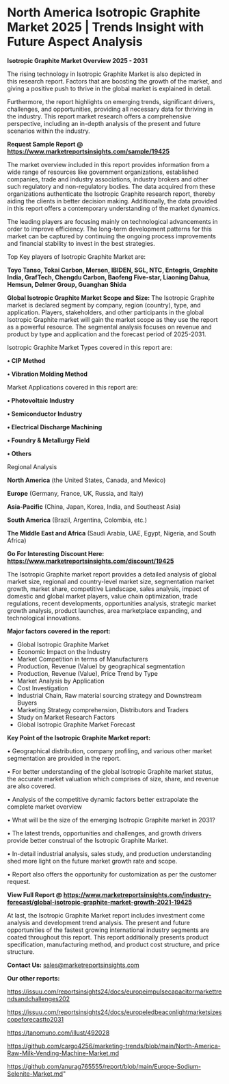 # North America Isotropic Graphite Market 2025 | Trends Insight with Future Aspect Analysis

<Strong> Isotropic Graphite Market Overview 2025 - 2031</strong>

The rising technology in Isotropic Graphite Market is also depicted in this research report. Factors that are boosting the growth of the market, and giving a positive push to thrive in the global market is explained in detail.

Furthermore, the report highlights on emerging trends, significant drivers, challenges, and opportunities, providing all necessary data for thriving in the industry. This report market research offers a comprehensive perspective, including an in-depth analysis of the present and future scenarios within the industry.

<strong>Request Sample Report @ <a href=https://www.marketreportsinsights.com/sample/19425>https://www.marketreportsinsights.com/sample/19425</a></strong>

The market overview included in this report provides information from a wide range of resources like government organizations, established companies, trade and industry associations, industry brokers and other such regulatory and non-regulatory bodies. The data acquired from these organizations authenticate the Isotropic Graphite research report, thereby aiding the clients in better decision making. Additionally, the data provided in this report offers a contemporary understanding of the market dynamics.

The leading players are focusing mainly on technological advancements in order to improve efficiency. The long-term development patterns for this market can be captured by continuing the ongoing process improvements and financial stability to invest in the best strategies.

Top Key players of Isotropic Graphite Market are:

<strong>Toyo Tanso, Tokai Carbon, Mersen, IBIDEN, SGL, NTC, Entegris, Graphite India, GrafTech, Chengdu Carbon, Baofeng Five-star, Liaoning Dahua, Hemsun, Delmer Group, Guanghan Shida</strong>

<strong><b>Global Isotropic Graphite Market Scope and Size:</b></strong>
The Isotropic Graphite market is declared segment by company, region (country), type, and application. Players, stakeholders, and other participants in the global Isotropic Graphite market will gain the market scope as they use the report as a powerful resource. The segmental analysis focuses on revenue and product by type and application and the forecast period of 2025-2031.

Isotropic Graphite Market Types covered in this report are:

<strong>• CIP Method

• Vibration Molding Method</strong>

Market Applications covered in this report are:

<strong>• Photovoltaic Industry

• Semiconductor Industry

• Electrical Discharge Machining

• Foundry & Metallurgy Field

• Others</strong> 

Regional Analysis

<strong>North America</strong> (the United States, Canada, and Mexico)

<strong>Europe</strong> (Germany, France, UK, Russia, and Italy)

<strong>Asia-Pacific</strong> (China, Japan, Korea, India, and Southeast Asia)

<strong>South America</strong> (Brazil, Argentina, Colombia, etc.)

<strong>The Middle East and Africa</strong> (Saudi Arabia, UAE, Egypt, Nigeria, and South Africa)

<strong>Go For Interesting Discount Here: <a href=https://www.marketreportsinsights.com/discount/19425>https://www.marketreportsinsights.com/discount/19425</a></strong>

The Isotropic Graphite market report provides a detailed analysis of global market size, regional and country-level market size, segmentation market growth, market share, competitive Landscape, sales analysis, impact of domestic and global market players, value chain optimization, trade regulations, recent developments, opportunities analysis, strategic market growth analysis, product launches, area marketplace expanding, and technological innovations.

<strong><b>Major factors covered in the report:</b></strong>
<ul>
  <li>Global Isotropic Graphite Market </li>
  <li>Economic Impact on the Industry</li>
  <li>Market Competition in terms of Manufacturers</li>
  <li>Production, Revenue (Value) by geographical segmentation</li>
  <li>Production, Revenue (Value), Price Trend by Type</li>
  <li>Market Analysis by Application</li>
  <li>Cost Investigation</li>
  <li>Industrial Chain, Raw material sourcing strategy and Downstream Buyers</li>
  <li>Marketing Strategy comprehension, Distributors and Traders</li>
  <li>Study on Market Research Factors</li>
  <li>Global Isotropic Graphite Market Forecast</li>
</ul>

<strong><b>Key Point of the Isotropic Graphite Market report:</b></strong>

• Geographical distribution, company profiling, and various other market segmentation are provided in the report.

• For better understanding of the global Isotropic Graphite market status, the accurate market valuation which comprises of size, share, and revenue are also covered.

• Analysis of the competitive dynamic factors better extrapolate the complete market overview

• What will be the size of the emerging Isotropic Graphite market in 2031?

• The latest trends, opportunities and challenges, and growth drivers provide better construal of the Isotropic Graphite Market.

• In-detail industrial analysis, sales study, and production understanding shed more light on the future market growth rate and scope.

• Report also offers the opportunity for customization as per the customer request.

<strong><b>View Full Report @ <a href=https://www.marketreportsinsights.com/industry-forecast/global-isotropic-graphite-market-growth-2021-19425>https://www.marketreportsinsights.com/industry-forecast/global-isotropic-graphite-market-growth-2021-19425</a></b></strong>


At last, the Isotropic Graphite Market report includes investment come analysis and development trend analysis. The present and future opportunities of the fastest growing international industry segments are coated throughout this report. This report additionally presents product specification, manufacturing method, and product cost structure, and price structure.

<strong>Contact Us:</strong>
sales@marketreportsinsights.com

<strong>Our other reports:</strong>

<a href=https://issuu.com/reportsinsights24/docs/europeimpulsecapacitormarkettrendsandchallenges202>https://issuu.com/reportsinsights24/docs/europeimpulsecapacitormarkettrendsandchallenges202</a>

<a href=https://issuu.com/reportsinsights24/docs/europeledbeaconlightmarketsizescopeforecastto2031>https://issuu.com/reportsinsights24/docs/europeledbeaconlightmarketsizescopeforecastto2031</a>

<a href=https://tanomuno.com/illust/492028>https://tanomuno.com/illust/492028</a>

<a href=https://github.com/cargo4256/marketing-trends/blob/main/North-America-Raw-Milk-Vending-Machine-Market.md>https://github.com/cargo4256/marketing-trends/blob/main/North-America-Raw-Milk-Vending-Machine-Market.md</a>

<a href=https://github.com/anurag765555/report/blob/main/Europe-Sodium-Selenite-Market.md>https://github.com/anurag765555/report/blob/main/Europe-Sodium-Selenite-Market.md</a>"
